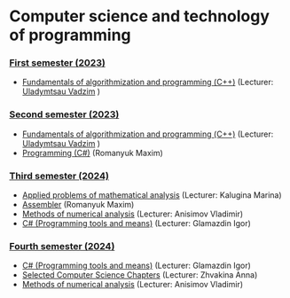 # Computer science and technology of programming

### [First semester (2023)](https://github.com/Dzmitry-Leushukou/BSUIR-Labs/tree/Semester_1)
- [Fundamentals of algorithmization and programming (С++)](https://github.com/Dzmitry-Leushukou/BSUIR-Labs/tree/Semester_1/Fundamentals%20of%20algorithmization%20and%20programming%20(C%2B%2B)) (Lecturer: [ Uladymtsau Vadzim](https://github.com/Vadimohka) )
### [Second semester (2023)](https://github.com/Dzmitry-Leushukou/BSUIR-Labs/tree/Semester_2)
- [Fundamentals of algorithmization and programming (С++)](https://github.com/Dzmitry-Leushukou/Fundamentals-of-algorithmization-and-programming/tree/main/353504/Левшуков%20Д.%20А.) (Lecturer: [ Uladymtsau Vadzim](https://github.com/Vadimohka) )
- [Programming (C#)](https://github.com/Dzmitry-Leushukou/BSUIR-Labs/tree/Semester_2/Programming%20(C%23)) (Romanyuk Maxim)
### [Third semester (2024)](https://github.com/Dzmitry-Leushukou/BSUIR-Labs/tree/Semester_3)
- [Applied problems of mathematical analysis](https://github.com/Dzmitry-Leushukou/BSUIR-Labs/tree/Semester_3/Applied%20problems%20of%20mathematical%20analysis) (Lecturer: Kalugina Marina)
- [Assembler](https://github.com/Dzmitry-Leushukou/BSUIR-Labs/tree/Semester_3/Assembler) (Romanyuk Maxim)
- [Methods of numerical analysis](https://github.com/Dzmitry-Leushukou/BSUIR-Labs/tree/Semester_3/Methods%20of%20numerical%20analysis) (Lecturer: Anisimov Vladimir)
- [C# (Programming tools and means)](https://github.com/Dzmitry-Leushukou/BSUIR-Labs/tree/Semester_3/C%23%20(Programming%20tools%20and%20means)) (Lecturer: Glamazdin Igor)
### [Fourth semester (2024)](https://github.com/Dzmitry-Leushukou/BSUIR-Labs/tree/Semester_4)
- [C# (Programming tools and means)](https://github.com/Dzmitry-Leushukou/BSUIR-Labs/tree/Semester_4/C%23%20(Programming%20tools%20and%20means)) (Lecturer: Glamazdin Igor)
- [Selected Computer Science Chapters](https://github.com/Dzmitry-Leushukou/353504_IGI_35350074/tree/main) (Lecturer: Zhvakina Anna)
- [Methods of numerical analysis](https://github.com/Dzmitry-Leushukou/BSUIR-Labs/tree/Semester_4/Methods%20of%20numerical%20analysis) (Lecturer: Anisimov Vladimir)


